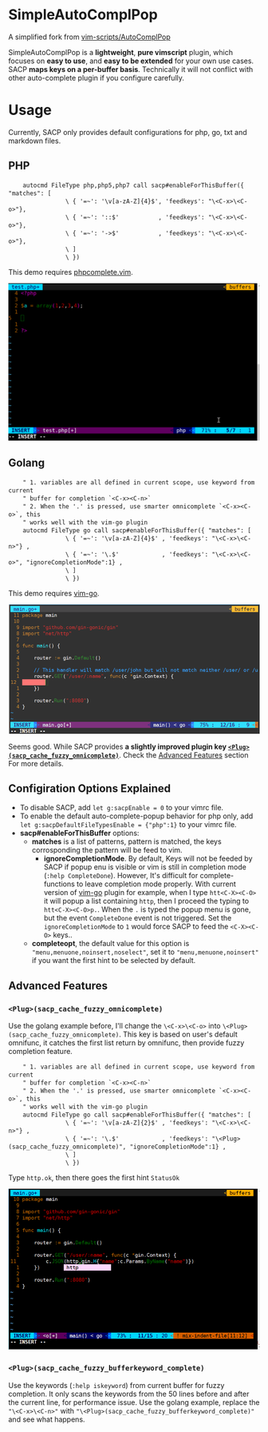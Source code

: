 # SimpleAutoComplPop

A simplified fork from [vim-scripts/AutoComplPop](https://github.com/vim-scripts/AutoComplPop)

SimpleAutoComplPop is a **lightweight**, **pure vimscript** plugin, which
focuses on **easy to use**, and **easy to be extended** for your own use cases.
SACP **maps keys on a per-buffer basis**. Technically it will not conflict with
other auto-complete plugin if you configure carefully. 

# Usage

Currently, SACP only provides default configurations for php, go, txt and
markdown files.

## PHP

```vim
	autocmd FileType php,php5,php7 call sacp#enableForThisBuffer({ "matches": [
				\ { '=~': '\v[a-zA-Z]{4}$', 'feedkeys': "\<C-x>\<C-o>"},
				\ { '=~': '::$'           , 'feedkeys': "\<C-x>\<C-o>"},
				\ { '=~': '->$'           , 'feedkeys': "\<C-x>\<C-o>"},
				\ ]
				\ })
```

This demo requires [phpcomplete.vim](https://github.com/shawncplus/phpcomplete.vim).


![php_demo](https://github.com/roxma/SimpleAutoComplPop.img/blob/master/usage_php_demo.gif)

## Golang

```vim
	" 1. variables are all defined in current scope, use keyword from current
	" buffer for completion `<C-x><C-n>`
	" 2. When the '.' is pressed, use smarter omnicomplete `<C-x><C-o>`, this
	" works well with the vim-go plugin
	autocmd FileType go call sacp#enableForThisBuffer({ "matches": [
				\ { '=~': '\v[a-zA-Z]{4}$' , 'feedkeys': "\<C-x>\<C-n>"} ,
				\ { '=~': '\.$'            , 'feedkeys': "\<C-x>\<C-o>", "ignoreCompletionMode":1} ,
				\ ]
				\ })
```

This demo requires [vim-go](https://github.com/fatih/vim-go).

![go_demo](https://github.com/roxma/SimpleAutoComplPop.img/blob/master/usage_go_demo.gif)

Seems good. While SACP provides **a slightly improved
plugin key
[`<Plug>(sacp_cache_fuzzy_omnicomplete)`](#plugsacp_cache_fuzzy_omnicomplete)**.
Check the [Advanced Features](#advanced-features) section For more details.


## Configiration Options Explained

- To disable SACP, add `let g:sacpEnable = 0` to your vimrc file.
- To enable the default auto-complete-popup behavior for php only, add `let
    g:sacpDefaultFileTypesEnable = {"php":1}` to your vimrc file.
- **sacp#enableForThisBuffer** options: 
    - **matches** is a list of patterns, pattern is matched, the keys
        corrosponding the pattern will be feed to vim.
        - **ignoreCompletionMode**. By default, Keys will not be feeded by SACP
            if popup enu is visible or vim is still in completion mode (`:help
            CompleteDone`).  However, It's difficult for complete-functions to
            leave completion mode properly.  With current version of
            [vim-go](https://github.com/fatih/vim-go) plugin for example, when
            I type `htt<C-X><C-O>` it will popup a list containing `http`, then
            I proceed the typing to `htt<C-X><C-O>p.`.  When the `.` is typed
            the popup menu is gone, but the event `CompleteDone` event is not
            triggered. Set the `ignoreCompletionMode` to `1` would force
            SACP to feed the `<C-X><C-O>` keys..
    - **completeopt**, the default value for this option is
        `"menu,menuone,noinsert,noselect"`, set it to `"menu,menuone,noinsert"`
        if you want the first hint to be selected by default.


## Advanced Features

### `<Plug>(sacp_cache_fuzzy_omnicomplete)`

Use the golang example before, I'll change the `\<C-x>\<C-o>` into
`\<Plug>(sacp_cache_fuzzy_omnicomplete)`. This key is based on user's default
omnifunc, it catches the first list return by omnifunc, then provide fuzzy
completion feature.

```
	" 1. variables are all defined in current scope, use keyword from current
	" buffer for completion `<C-x><C-n>`
	" 2. When the '.' is pressed, use smarter omnicomplete `<C-x><C-o>`, this
	" works well with the vim-go plugin
	autocmd FileType go call sacp#enableForThisBuffer({ "matches": [
				\ { '=~': '\v[a-zA-Z]{2}$' , 'feedkeys': "\<C-x>\<C-n>"} ,
				\ { '=~': '\.$'            , 'feedkeys': "\<Plug>(sacp_cache_fuzzy_omnicomplete)", "ignoreCompletionMode":1} ,
				\ ]
				\ })
```

Type `http.ok`, then there goes the first hint `StatusOk`


![go_demo](https://github.com/roxma/SimpleAutoComplPop.img/blob/master/advanced_go_demo.gif)



### `<Plug>(sacp_cache_fuzzy_bufferkeyword_complete)`

Use the keywords (`:help iskeyword`) from current buffer for fuzzy completion.
It only scans the keywords from the 50 lines before and after the current line,
for performance issue.  Use the golang example, replace the `"\<C-x>\<C-n>"`
with `"\<Plug>(sacp_cache_fuzzy_bufferkeyword_complete)"` and see what happens.

